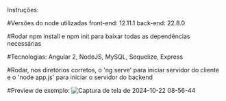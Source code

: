 Instruções:

#Versões do node utilizadas
  front-end: 12.11.1
  back-end: 22.8.0

#Rodar npm install e npm init para baixar todas as dependências necessárias

#Tecnologias: Angular 2, NodeJS, MySQL, Sequelize, Express

#Rodar, nos diretórios corretos, o 'ng serve' para iniciar servidor do cliente e o 'node app.js' para iniciar o servidor do backend

#Preview de exemplo:
![Captura de tela de 2024-10-22 08-56-44](https://github.com/user-attachments/assets/3713a11b-31bd-42eb-be8f-4a56301836a6)
